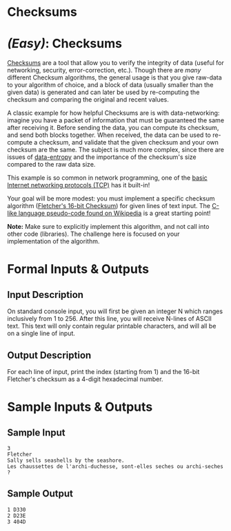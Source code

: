 # Checksums
<div class="md"><h1><a href="#EasyIcon"></a> <em>(Easy)</em>: Checksums</h1>
<p><a href="http://en.wikipedia.org/wiki/Checksum">Checksums</a> are a tool that allow you to verify the integrity of data (useful for networking, security, error-correction, etc.). Though there are <em>many</em> different Checksum algorithms, the general usage is that you give raw-data to your algorithm of choice, and a block of data (usually smaller than the given data) is generated and can later be used by re-computing the checksum and comparing the original and recent values.</p>
<p>A classic example for how helpful Checksums are is with data-networking: imagine you have a packet of information that must be guaranteed the same after receiving it. Before sending the data, you can compute its checksum, and send both blocks together. When received, the data can be used to re-compute a checksum, and validate that the given checksum and your own checksum are the same. The subject is much more complex, since there are issues of <a href="http://en.wikipedia.org/wiki/Entropy_(information_theory)">data-entropy</a> and the importance of the checksum's size compared to the raw data size.</p>
<p>This example is so common in network programming, one of the <a href="http://en.wikipedia.org/wiki/Transmission_Control_Protocol#Checksum_computation">basic Internet networking protocols (TCP)</a> has it built-in!</p>
<p>Your goal will be more modest: you must implement a specific checksum algorithm (<a href="http://en.wikipedia.org/wiki/Fletcher%27s_checksum">Fletcher's 16-bit Checksum</a>) for given lines of text input. The <a href="http://en.wikipedia.org/wiki/Fletcher%27s_checksum#Straightforward">C-like language pseudo-code found on Wikipedia</a> is a great starting point!</p>
<p><strong>Note:</strong> Make sure to explicitly implement this algorithm, and not call into other code (libraries). The challenge here is focused on your implementation of the algorithm.</p>
<h1>Formal Inputs &amp; Outputs</h1>
<h2>Input Description</h2>
<p>On standard console input, you will first be given an integer N which ranges inclusively from 1 to 256. After this line, you will receive N-lines of ASCII text. This text will only contain regular printable characters, and will all be on a single line of input.</p>
<h2>Output Description</h2>
<p>For each line of input, print the index (starting from 1) and the 16-bit Fletcher's checksum as a 4-digit hexadecimal number.</p>
<h1>Sample Inputs &amp; Outputs</h1>
<h2>Sample Input</h2>
<pre><code>3
Fletcher
Sally sells seashells by the seashore.
Les chaussettes de l'archi-duchesse, sont-elles seches ou archi-seches ?
</code></pre>
<h2>Sample Output</h2>
<pre><code>1 D330
2 D23E
3 404D
</code></pre>
</div>
